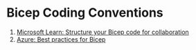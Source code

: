 # Bicep Coding Conventions

1. [Microsoft Learn: Structure your Bicep code for collaboration](https://learn.microsoft.com/en-us/training/modules/structure-bicep-code-collaboration/)
1. [Azure: Best practices for Bicep](https://learn.microsoft.com/en-us/azure/azure-resource-manager/bicep/best-practices)
